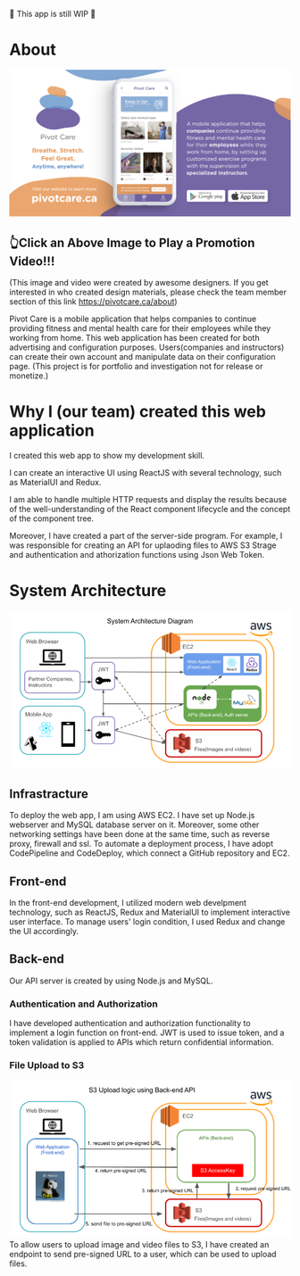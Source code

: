 🚧️ This app is still WIP 🚧️
# About
[![Watch the video](./front-end/public/socialAd-V7.png)](https://pivotcare-s3.s3-us-west-2.amazonaws.com/videos/Script2-Final-v1.mp4)
## 👆Click an Above Image to Play a Promotion Video!!!
(This image and video were created by awesome designers. If you get interested in who created design materials, please check the team member section of this link https://pivotcare.ca/about)

Pivot Care is a mobile application that helps companies to continue providing fitness and mental health care for their employees while they working from home.
This web application has been created for both advertising and configuration purposes. Users(companies and instructors) can create their own account and manipulate data on their configuration page.
(This project is for portfolio and investigation not for release or monetize.)

# Why I (our team) created this web application
I created this web app to show my development skill.

I can create an interactive UI using ReactJS with several technology, such as MaterialUI and Redux.

I am able to handle multiple HTTP requests and display the results because of the well-understanding of the React component lifecycle and the concept of the component tree.

Moreover, I have created a part of the server-side program. For example, I was responsible for creating an API for uplaoding files to AWS S3 Strage and authentication and athorization functions using Json Web Token.

# System Architecture
![system_archtecture](./front-end/public/System_Architecture_diagram-4.png)

## Infrastracture
To deploy the web app, I am using AWS EC2. I have set up Node.js webserver and MySQL database server on it. Moreover, some other networking settings have been done at the same time, such as reverse proxy, firewall and ssl.
To automate a deployment process, I have adopt CodePipeline and CodeDeploy, which connect a GitHub repository and EC2.

## Front-end
In the front-end development, I utilized modern web develpment technology, such as ReactJS, Redux and MaterialUI to implement interactive user interface. To manage users' login condition, I used Redux and change the UI accordingly.

## Back-end
Our API server is created by using Node.js and MySQL.
### Authentication and Authorization
I have developed authentication and authorization functionality to implement a login function on front-end. JWT is used to issue token, and a token validation is applied to APIs which return confidential information.
### File Upload to S3
![s3_upload_archtecture](./front-end/public/s3_image.png)
To allow users to upload image and video files to S3, I have created an endpoint to send pre-signed URL to a user, which can be used to upload files. 
